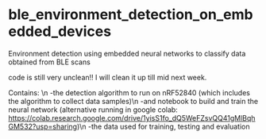 # ble_environment_detection_on_embedded_devices
Environment detection using embedded neural networks to classify data obtained from BLE scans


code is still very unclean!!
I will clean it up till mid next week. 


Contains: \n
-the detection algorithm to run on nRF52840 (which includes the algorithm to collect data samples)\n
-and notebook to build and train the neural network
(alternative running in google colab: https://colab.research.google.com/drive/1yisS1fo_dQ5WeFZsvQQ41gMlBqhGM532?usp=sharing)\n
-the data used for training, testing and evaluation
